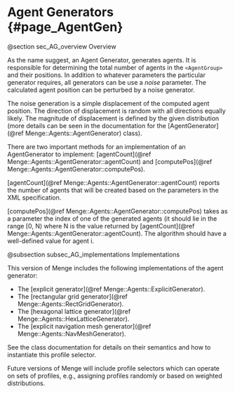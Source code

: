 Agent Generators {#page_AgentGen}
=================

@section sec_AG_overview Overview

As the name suggest, an Agent Generator, generates agents.  It is responsible for determining the
total number of agents in the `<AgentGroup>` and their positions.  In addition to whatever
parameters the particular generator requires, all generators can be use a *noise* parameter.
The calculated agent position can be perturbed by a noise generator.

The noise generation is a simple displacement of the computed agent position.  The direction of
displacement is random with all directions equally likely.  The magnitude of displacement is
defined by the given distribution (more details can be seen in the documentation for the
[AgentGenerator](@ref Menge::Agents::AgentGenerator) class).

There are two important methods for an implementation of an AgentGenerator to implement:
[agentCount](@ref Menge::Agents::AgentGenerator::agentCount) and
[computePos](@ref Menge::Agents::AgentGenerator::computePos).

[agentCount](@ref Menge::Agents::AgentGenerator::agentCount) reports the number of agents that will
be created based on the parameters in the XML specification.  

[computePos](@ref Menge::Agents::AgentGenerator::computePos) takes as a parameter the index of one
of the generated agents (it should lie in the range [0, N) where N is the value returned by
[agentCount](@ref Menge::Agents::AgentGenerator::agentCount).  The algorithm should have a
well-defined value for agent i.

@subsection subsec_AG_implementations Implementations

This version of Menge includes the following implementations of the agent generator:

- The [explicit generator](@ref Menge::Agents::ExplicitGenerator).  
- The [rectangular grid generator](@ref Menge::Agents::RectGridGenerator).
- The [hexagonal lattice generator](@ref Menge::Agents::HexLatticeGenerator).
- The [explicit navigation mesh generator](@ref Menge::Agents::NavMeshGenerator).
	
See the class documentation for details on their semantics and how to instantiate this profile
selector.

Future versions of Menge will include profile selectors which can operate on sets of profiles,
e.g., assigning profiles randomly or based on weighted distributions.
